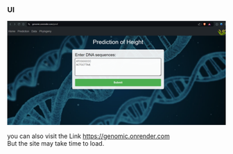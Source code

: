 ### UI

![Image](static/ui.png)

you can also visit the Link https://genomic.onrender.com <br>
But the site may take time to load.
